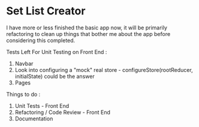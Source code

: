 # Set List Creator

I have more or less finished the basic app now, it will be primarily refactoring to clean up things that bother me about the app before considering this completed.

Tests Left For Unit Testing on Front End : 
1) Navbar
2) Look into configuring a "mock" real store - configureStore(rootReducer, initialState) could be the answer
3) Pages

Things to do :
1) Unit Tests - Front End
2) Refactoring / Code Review - Front End
3) Documentation